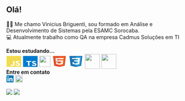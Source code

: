 ## Olá! 
<p> 🧔🏻 Me chamo Vinicius Briguenti, sou formado em Análise e Desenvolvimento de Sistemas pela ESAMC Sorocaba.
<br>
💻 Atualmente trabalho como QA na empresa Cadmus Soluções em TI
</p>
<div style="display: inline_block">
	<b>Estou estudando...</b>
	<br>
	<img align="center" height="30" width="40" src="https://raw.githubusercontent.com/devicons/devicon/master/icons/javascript/javascript-plain.svg">
	<img align="center" height="30" width="40" src="https://raw.githubusercontent.com/devicons/devicon/master/icons/typescript/typescript-plain.svg">
	<img align="center" height="30" width="30" src="https://techvoices.org/img/2020/RoboCon.png">
	<img align="center" height="30" width="40" src="https://raw.githubusercontent.com/devicons/devicon/master/icons/html5/html5-original.svg">
	<img align="center" height="30" width="40" src="https://raw.githubusercontent.com/devicons/devicon/master/icons/css3/css3-original.svg">
	<img align="center" height="40" width="40" src="https://avatars.githubusercontent.com/u/8908513?s=200&v=4">
	<img align="center" height="40" width="40" src="https://avatars.githubusercontent.com/u/320565?s=200&v=4">
	
<div>
<div style="display: inline_block">
	<b>Entre em contato </b>
	<br>
	<a href="https://www.linkedin.com/in/briguenti/"> <img align="center" height="20" width="20" src="https://raw.githubusercontent.com/devicons/devicon/00f02ef57fb7601fd1ddcc2fe6fe670fef3ae3e4/icons/linkedin/linkedin-original.svg"></a>
	<a href="https://www.instagram.com/vini.xls/?hl=pt-br"> <img align="center" height="20" width="20" src="https://imagepng.org/wp-content/uploads/2017/08/instagram-icone-icon-1.png"></a>
	<br><br>
</div>

<div>
  <img height="180em" src="https://github-readme-stats.vercel.app/api?username=briguenti&show_icons=true&theme=merko&include_all_commits=true&count_private=true"/>
  <img height="180em" src="https://github-readme-stats.vercel.app/api/top-langs/?username=briguenti&layout=compact&langs_count=7&theme=merko"/>
</div>
